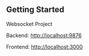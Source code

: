 ## Getting Started

Websocket Project

Backend: [http://localhost:9876](http://localhost:9876)

Frontend: [http://localhost:3000](http://localhost:3000)